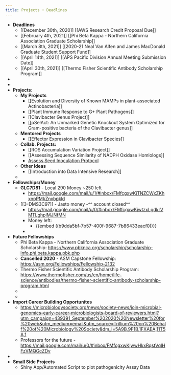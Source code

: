 ```yaml
---
title: Projects + Deadlines
---
```


- **Deadlines**
	- [[December 30th, 2020]] [[AWS Research Credit Proposal Due]]
	- [[February 4th, 2021]] [[Phi Beta Kappa - Northern California Association Graduate Scholarship]]
	- [[March 8th, 2021]] [[2020-21 Neal Van Alfen and James MacDonald Graduate Student Support Fund]]
	- [[April 14th, 2021]] [[APS Pacific Division Annual Meeting Submission Date]]
	- [[April 30th, 2021]] [[Thermo Fisher Scientific Antibody Scholarship Program]]
-
-
- **Projects**:
	- **My Projects**
		- [[Evolution and Diversity of Known MAMPs in plant-associated Actinobacteria]]
		- [[Plant Immune Response to G+ Plant Pathogens]]
		- [[Clavibacter Genus Project]]
		- [[pSelAct: An Unmarked Genetic Knockout System Optimized for Gram-positive bacteria of the Clavibacter genus]]
	- **Mentored Projects**
		- [[Effector Expression in Clavibacter Species]]
	- **Collab. Projects:**
		- [[ROS Accumulation Variation Project]]
		- [[Assessing Sequence Similarity of NADPH Oxidase Homlologs]]
		- [Assess Seed Inoculation Protocol](https://mail.google.com/mail/u/0/#search/is%3Aunread/FMfcgxwJWrbbVwbVdzMVCLHNDPsxhWQf)
	- **Other Ideas**
		- [[Introduction into Data Intensive Research]]
	-
- **Fellowships/Money**
	- **GLC7D81** - Local 290 Money ~250 left
		- https://mail.google.com/mail/u/1/#inbox/FMfcgxwKjTNZCWxZKhxnpPMkZnxbpkld
	- [[3-DMS3C97]] - Jasto money -^^ account closed^^
		- https://mail.google.com/mail/u/0/#inbox/FMfcgxwKjwtzxLgdkrVMTLghplMJNfMN
		- Money left:
			- {{embed  ((b9dda5bf-7b57-400f-9687-7b86433eacf0))}}
		-
- **Future Fellowships**
	- Phi Beta Kappa - Northern California Association Graduate Scholarship: https://www.pbknca.org/scholarship/scholarship-info.phi.beta.kappa.pbk.php
	- **Cancelled 2020** - ASM Capstone Fellowship: 
	  https://asm.org/Fellowships/Fellowship-2132
	- Thermo Fisher Scientific Antibody Scholarship Program:
	  https://www.thermofisher.com/us/en/home/life-science/antibodies/thermo-fisher-scientific-antibody-scholarship-program.html
	-
	-
- **Import Career Building Opportunites**
	- https://microbiologysociety.org/news/society-news/join-microbial-genomics-early-career-microbiologists-board-of-reviewers.html?utm_campaign=439391_September%202020%20Newsletter%20for%20web&utm_medium=email&utm_source=Trillium%20on%20Behalf%20of%20Microbiology%20Society&dm_i=5A9B,9F1B,1FXAEA,11T5A,1
	- Professors for the future - https://mail.google.com/mail/u/0/#inbox/FMfcgxwKjwwHkxRqstVqlHFzVMQGcZDv
-
- **Small Side Projects**
	- Shiny App/Automated Script to plot pathogenicity Assay Data